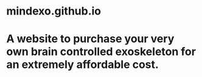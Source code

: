 # mindexo.github.io
A website to purchase your very own brain controlled exoskeleton for an extremely affordable cost.
=======

